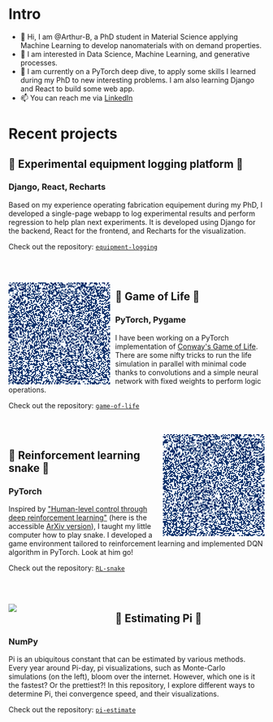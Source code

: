 
# Intro

- 👋 Hi, I am @Arthur-B, a PhD student in Material Science applying Machine Learning to develop nanomaterials with on demand properties.
- 👀 I am interested in Data Science, Machine Learning, and generative processes.
- 🌱 I am currently on a PyTorch deep dive, to apply some skills I learned during my PhD to new interesting problems. I am also learning Django and React to build some web app.
- 📫 You can reach me via [LinkedIn](https://www.linkedin.com/in/arthur-baucour/)

# Recent projects

## 📒 Experimental equipment logging platform 📒

### Django, React, Recharts

Based on my experience operating fabrication equipement during my PhD, I developed a single-page webapp to log experimental results and perform regression to help plan next experiments.
It is developed using Django for the backend, React for the frontend, and Recharts for the visualization.

Check out the repository: [`equipment-logging`](https://github.com/Arthur-B/equipment-logging)

<br>
<br>

<p>
  <img width="200" align="left" style="padding-right: 10px" src="./assets/life_200x200.gif" />
</p>

## 🌱 Game of Life 🌱

### PyTorch, Pygame

I have been working on a PyTorch implementation of [Conway's Game of Life](https://en.wikipedia.org/wiki/Conway%27s_Game_of_Life).
There are some nifty tricks to run the life simulation in parallel with minimal code thanks to convolutions and a simple neural network with fixed weights to perform logic operations.

Check out the repository: [`game-of-life`](https://github.com/Arthur-B/game-of-life)

<br>
<br>

<img width="200" align="right" style="padding-left: 10px" src="./assets/life_200x200.gif" />

## 🐍 Reinforcement learning snake 🐍

### PyTorch

Inspired by ["Human-level control through deep reinforcement learning"](https://doi.org/10.1038/nature14236) (here is the accessible [ArXiv version](https://arxiv.org/abs/1312.5602)), I taught my little computer how to play snake.
I developed a game environment tailored to reinforcement learning and implemented DQN algorithm in PyTorch.
Look at him go!

Check out the repository: [`RL-snake`](https://github.com/Arthur-B/RL-snake)


<br>
<br>

<p>
  <img width="200" align="left" style="padding-right: 10px" src="./assets/pi_thumbnail.gif" />
</p>

## 🥧 Estimating Pi 🥧

### NumPy

Pi is an ubiquitous constant that can be estimated by various methods. Every year around Pi-day, pi visualizations, such as Monte-Carlo simulations (on the left), bloom over the internet. However, which one is it the fastest? Or the prettiest?! In this repository, I explore different ways to determine Pi, thei convergence speed, and their visualizations.

Check out the repository: [`pi-estimate`](https://github.com/Arthur-B/pi-estimate)


